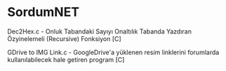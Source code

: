 # SordumNET
Dec2Hex.c            - Onluk Tabandaki Sayıyı Onaltılık Tabanda Yazdıran Özyinelemeli (Recursive) Fonksiyon [C]

GDrive to IMG Link.c - GoogleDrive'a yüklenen resim linklerini forumlarda kullanılabilecek hale getiren program [C]
